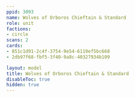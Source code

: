 ```yaml
---
ppid: 3093
name: Wolves of Orboros Chieftain & Standard
role: unit
factions:
- circle
scans: 2
cards:
- 851c1d91-2c4f-3754-9e54-6119ef5bc668
- 2db97f68-fbf5-3f40-9a8c-40327934b109

layout: model
title: Wolves of Orboros Chieftain & Standard
disableToc: true
hidden: true
---
```

